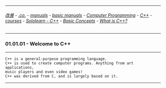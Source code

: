 
---

###### [改善](https://github.com/ttltrk/0C/blob/master/README.MD) - [.co.](https://github.com/ttltrk/PRG/blob/master/CODING.MD) - [manuals](https://github.com/ttltrk/PRG/blob/master/MAN.MD) - [basic manuals](https://github.com/ttltrk/PRG/blob/master/MANUALS.MD) - [Computer Programming](https://github.com/ttltrk/PRG/blob/master/C/DOC/CP/CP.MD) - [C++](https://github.com/ttltrk/PRG/blob/master/C/DOC/CPP/CPP.MD) - [courses](https://github.com/ttltrk/PRG/blob/master/C/DOC/CPP/COURSES/COURSES.MD) - [Sololearn - C++](https://github.com/ttltrk/PRG/blob/master/C/DOC/CPP/COURSES/SOLOLEARN/SOLOLEARN.MD) - [Basic Concepts](https://github.com/ttltrk/PRG/blob/master/C/DOC/CPP/COURSES/SOLOLEARN/01/01.MD) - [What is C++?](https://github.com/ttltrk/PRG/blob/master/C/DOC/CPP/COURSES/SOLOLEARN/01/0101/0101.MD)

---

### 01.01.01 - Welcome to C++

---

```
C++ is a general-purpose programming language.
C++ is used to create computer programs. Anything from art applications, 
music players and even video games!
C++ was derived from C, and is largely based on it.
```

---
